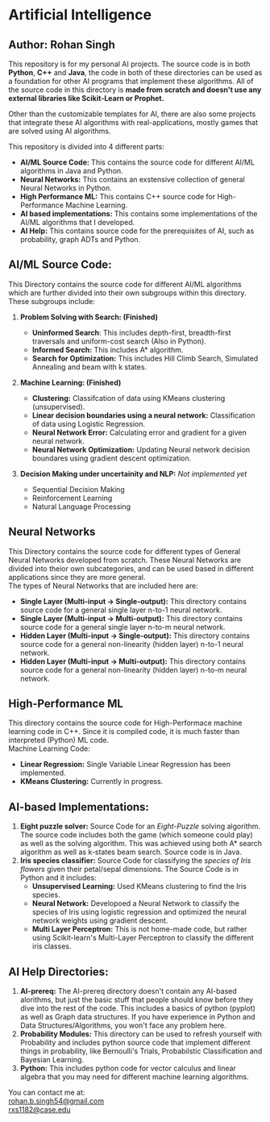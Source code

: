 # Artificial Intelligence
## Author: Rohan Singh

This repository is for my personal AI projects. The source code is in both **Python**, **C++** and **Java**, the code in both of these directories can be used as a foundation for other AI programs that implement these algorithms. All of the source code in this directory is **made from scratch and doesn't use any external libraries like Scikit-Learn or Prophet.**

Other than the customizable templates for AI, there are also some projects that integrate these AI algorithms with real-applications, mostly games that are solved using AI algorithms.  

This repository is divided into 4 different parts:   
  - **AI/ML Source Code:** This contains the source code for different AI/ML algorithms in Java and Python.  
  - **Neural Networks:** This contains an exstensive collection of general Neural Networks in Python.  
  - **High Performance ML:** This contains C++ source code for High-Performance Machine Learning.  
  - **AI based implementations:** This contains some implementations of the AI/ML algorithms that I developed.  
  - **AI Help:** This contains source code for the prerequisites of AI, such as probability, graph ADTs and Python.  

## AI/ML Source Code:   
This Directory contains the source code for different AI/ML algorithms which are further divided into their own subgroups within this directory. These subgroups include:   
1) **Problem Solving with Search: (Finished)**  
    - **Uninformed Search**: This includes depth-first, breadth-first traversals and uniform-cost search (Also in Python).  
    - **Informed Search:** This includes A* algorithm.    
    - **Search for Optimization:** This includes Hill Climb Search, Simulated Annealing and beam with k states.   
    
2) **Machine Learning: (Finished)**    
    - **Clustering:**  Classifcation of data using KMeans clustering (unsupervised).  
    - **Linear decision boundaries using a neural network:** Classification of data using Logistic Regression.    
    - **Neural Network Error:** Calculating error and gradient for a given neural network.  
    - **Neural Network Optimization:** Updating Neural network decision boundares using gradient descent optimization.   
  
3) **Decision Making under uncertainity and NLP:** *Not implemented yet*  
    - Sequential Decision Making  
    - Reinforcement Learning  
    - Natural Language Processing    

## Neural Networks
This Directory contains the source code for different types of General Neural Networks developed from scratch. These Neural Networks are divided into theior own subcategories, and can be used based in different applications since they are more general.  
The types of Neural Networks that are included here are:  
  - **Single Layer (Multi-input -> Single-output):** This directory contains source code for a general single layer n-to-1 neural network.   
  - **Single Layer (Multi-input -> Multi-output):** This directory contains source code for a general single layer n-to-m neural network.  
  - **Hidden Layer (Multi-input -> Single-output):** This directory contains source code for a general non-linearity (hidden layer) n-to-1 neural network.      
  - **Hidden Layer (Multi-input -> Multi-output):** This directory contains source code for a general non-linearity (hidden layer) n-to-m neural network. 

## High-Performance ML
This directory contains the source code for High-Performace machine learning code in C++. Since it is compiled code, it is much faster than interpreted (Python) ML code.  
Machine Learning Code:  
  - **Linear Regression:** Single Variable Linear Regression has been implemented.  
  - **KMeans Clustering:** Currently in progress.  

## AI-based Implementations:  
1) **Eight puzzle solver:** Source Code for an *Eight-Puzzle* solving algorithm. The source code includes both the game (which someone could play) as well as the solving algorithm. This was achieved using both A* search algorithm as well as k-states beam search. Source code is in Java.    
2) **Iris species classifier:** Source Code for classifying the *species of Iris flowers* given their petal/sepal dimensions. The Source Code is in Python and it includes:  
    - **Unsupervised Learning:** Used KMeans clustering to find the Iris species.  
    - **Neural Network:** Developoed a Neural Network to classify the species of Iris using logistic regression and optimized the neural network weights using gradient descent.  
    - **Multi Layer Perceptron:** This is not home-made code, but rather using Scikit-learn's Multi-Layer Perceptron to classify the different iris classes.  
    
## AI Help Directories:
1) **AI-prereq:** The AI-prereq directory doesn't contain any AI-based alorithms, but just the basic stuff that people should know before they dive into the rest of the code. This includes a basics of python (pyplot) as well as Graph data structures. If you have experience in Python and Data Structures/Algorithms, you won't face any problem here.  
2) **Probability Modules:** This directory can be used to refresh yourself with Probability and includes python source code that implement different things in probability, like Bernoulli's Trials, Probabilstic Classification and Bayesian Learning.   
3) **Python:** This includes python code for vector calculus and linear algebra that you may need for different machine learning algorithms.  
    

You can contact me at:  
rohan.b.singh54@gmail.com  
rxs1182@case.edu  
